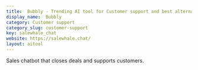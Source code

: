 ```yaml
---
title:  Bubbly - Trending AI tool for Customer support and best alternatives
display_name:  Bubbly
category: Customer support
category_slug: customer-support
key: salewhale_chat
website: https://salewhale.chat/
layout: aitool
---
```


Sales chatbot that closes deals and supports customers.
